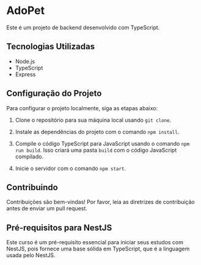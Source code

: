 # AdoPet

Este é um projeto de backend desenvolvido com TypeScript.

## Tecnologias Utilizadas

- Node.js
- TypeScript
- Express

## Configuração do Projeto

Para configurar o projeto localmente, siga as etapas abaixo:

1. Clone o repositório para sua máquina local usando `git clone`.

2. Instale as dependências do projeto com o comando `npm install`.

3. Compile o código TypeScript para JavaScript usando o comando `npm run build`. Isso criará uma pasta `build` com o código JavaScript compilado.

4. Inicie o servidor com o comando `npm start`.

## Contribuindo

Contribuições são bem-vindas! Por favor, leia as diretrizes de contribuição antes de enviar um pull request.

## Pré-requisitos para NestJS

Este curso é um pré-requisito essencial para iniciar seus estudos com NestJS, pois fornece uma base sólida em TypeScript, que é a linguagem usada pelo NestJS.
